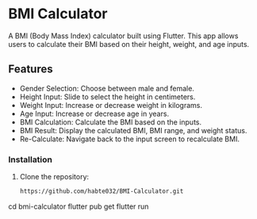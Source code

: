# BMI Calculator

A BMI (Body Mass Index) calculator built using Flutter. This app allows users to calculate their BMI based on their height, weight, and age inputs.

## Features

- Gender Selection: Choose between male and female.
- Height Input: Slide to select the height in centimeters.
- Weight Input: Increase or decrease weight in kilograms.
- Age Input: Increase or decrease age in years.
- BMI Calculation: Calculate the BMI based on the inputs.
- BMI Result: Display the calculated BMI, BMI range, and weight status.
- Re-Calculate: Navigate back to the input screen to recalculate BMI.

### Installation

1. Clone the repository:

   ```bash
   https://github.com/habte032/BMI-Calculator.git

cd bmi-calculator
flutter pub get
flutter run
